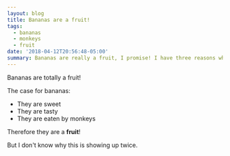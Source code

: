 ```yaml
---
layout: blog
title: Bananas are a fruit!
tags:
  - bananas
  - monkeys
  - fruit
date: '2018-04-12T20:56:48-05:00'
summary: Bananas are really a fruit, I promise! I have three reasons why.
---
```


Bananas are totally a fruit!

The case for bananas:

* They are sweet
* They are tasty
* They are eaten by monkeys

Therefore they are a **fruit**!

But I don't know why this is showing up twice.
